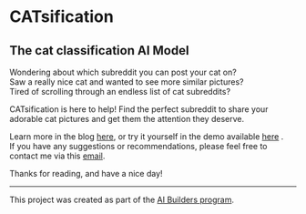 # CATsification
## The cat classification AI Model

Wondering about which subreddit you can post your cat on?  
Saw a really nice cat and wanted to see more similar pictures?  
Tired of scrolling through an endless list of cat subreddits?  

CATsification is here to help! Find the perfect subreddit to share your adorable cat pictures and get them the attention they deserve. 

Learn more in the blog [here](https://pawin.tk/links/CATsification-blog), or try it yourself in the demo available [here](https://pawin.tk/ai/CATsification) .   
If you have any suggestions or recommendations, please feel free to contact me via this [email](mailto:contact@pawin.tk).

Thanks for reading, and have a nice day!
<hr>

This project was created as part of the [AI Builders program](https://ai-builders.github.io/).
